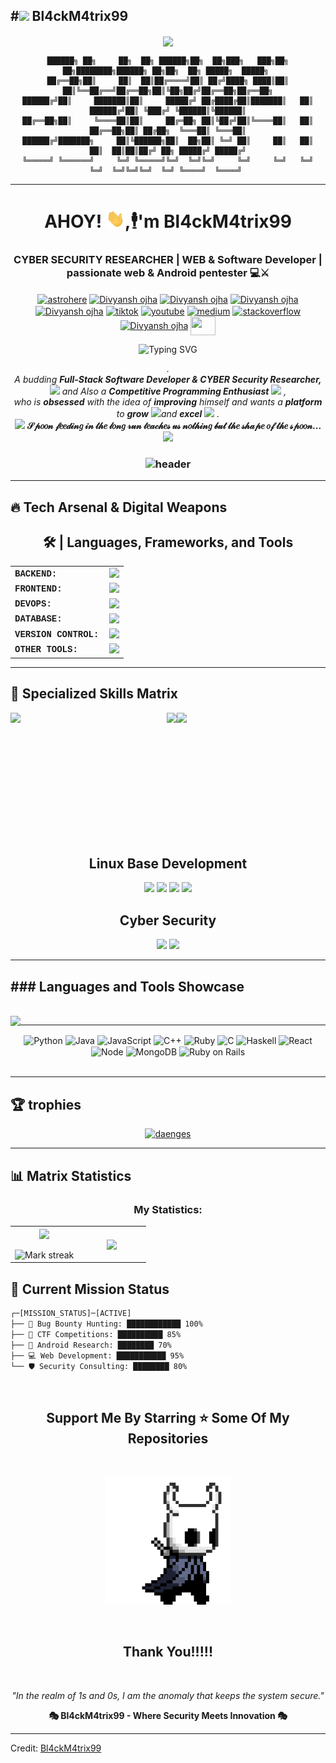 #<img width="50px" src="https://raw.githubusercontent.com/ms314006/ms314006/basic/resource/gqsm.png" /> Bl4ckM4trix99 
---
<p align="center"><picture align="center"><img align="center" src = "https://github.com/7oSkaaa/7oSkaaa/blob/main/Images/about_me.gif?raw=true" width = 50px></picture></p>


<div align="center">

```
██████╗ ██╗     ██╗  ██╗ ██████╗██╗  ██╗███╗   ███╗██╗  ██╗████████╗██████╗ ██╗██╗  ██╗ █████╗  █████╗ 
██╔══██╗██║     ██║  ██║██╔════╝██║ ██╔╝████╗ ████║██║  ██║╚══██╔══╝██╔══██╗██║╚██╗██╔╝██╔══██╗██╔══██╗
██████╔╝██║     ███████║██║     █████╔╝ ██╔████╔██║███████║   ██║   ██████╔╝██║ ╚███╔╝ ╚██████║╚██████║
██╔══██╗██║     ╚════██║██║     ██╔═██╗ ██║╚██╔╝██║╚════██║   ██║   ██╔══██╗██║ ██╔██╗  ╚═══██║ ╚═══██║
██████╔╝███████╗     ██║╚██████╗██║  ██╗██║ ╚═╝ ██║     ██║   ██║   ██║  ██║██║██╔╝ ██╗ █████╔╝ █████╔╝
╚═════╝ ╚══════╝     ╚═╝ ╚═════╝╚═╝  ╚═╝╚═╝     ╚═╝     ╚═╝   ╚═╝   ╚═╝  ╚═╝╚═╝╚═╝  ╚═╝ ╚════╝  ╚════╝ 
```
</p>
<hr>
<h1 align="center">AHOY! <img src="https://raw.githubusercontent.com/ABSphreak/ABSphreak/master/gifs/Hi.gif"width="30px">,🕴️'m Bl4ckM4trix99</h1>
<h3 align="center">CYBER SECURITY RESEARCHER |  WEB & Software Developer  | passionate web & Android pentester 💻⚔ </h3>
<p align="center">
<a href="www.linkedin.com/in/kavish-shenal-352571362/" target="blank"><img align="center" src="https://cdn.jsdelivr.net/npm/simple-icons@3.0.1/icons/linkedin.svg" alt="astrohere" height="30" width="40" /></a>
<a href="https://twitter.com/the_astro99" target="blank"><img align="center" src="https://cdn.jsdelivr.net/npm/simple-icons@3.0.1/icons/twitter.svg" alt="Divyansh ojha" height="30" width="40" /></a>
<a href="https://www.instagram.com/the_astro_fire/" target="blank"><img align="center" src="https://cdn.jsdelivr.net/npm/simple-icons@3.0.1/icons/instagram.svg" alt="Divyansh ojha" height="30" width="40" /></a>
<a href="https://www.facebook.com/divyansh.ojha.4/" target="blank"><img align="center" src="https://cdn.jsdelivr.net/npm/simple-icons@3.0.1/icons/facebook.svg" alt="Divyansh ojha" height="30" width="40" /></a>
<a href="https://www.hackerrank.com/divyanshojha99" target="blank"><img align="center" src="https://cdn.jsdelivr.net/npm/simple-icons@3.0.1/icons/hackerrank.svg" alt="Divyansh ojha" height="30" width="40" /></a>
<a href="https://tiktok.com/@[your-username]" target="blank"><img align="center" src="https://cdn.jsdelivr.net/npm/simple-icons@3.0.1/icons/tiktok.svg" alt="tiktok" height="30" width="40" /></a>
<a href="https://youtube.com/@[your-username]" target="blank"><img align="center" src="https://cdn.jsdelivr.net/npm/simple-icons@3.0.1/icons/youtube.svg" alt="youtube" height="30" width="40" /></a>
<a href="https://medium.com/@[your-username]" target="blank"><img align="center" src="https://cdn.jsdelivr.net/npm/simple-icons@3.0.1/icons/medium.svg" alt="medium" height="30" width="40" /></a>
<a href="https://stackoverflow.com/users/[your-userid]" target="blank"><img align="center" src="https://cdn.jsdelivr.net/npm/simple-icons@3.0.1/icons/stackoverflow.svg" alt="stackoverflow" height="30" width="40" /></a>
<a href="https://leetcode.com/divyanshojha99/" target="blank"><img align="center" src="https://cdn.jsdelivr.net/npm/simple-icons@3.0.1/icons/leetcode.svg" alt="Divyansh ojha" height="30" width="40" /></a>
<a href = "mailto: shen.matrix0073@gmail.com"><img align="center" src="https://simpleicons.org/icons/gmail.svg" height="30" width="40" /></a>
</p>
</p>
<img src="https://readme-typing-svg.herokuapp.com?font=Orbitron&size=30&duration=3000&pause=1000&color=FF6B35&center=true&vCenter=true&width=600&lines=CTF+Player+%7C+Bug+Hunter;CS+Researcher+%7C+Android+Exploiter;Web+Developer+%7C+Security+Expert;Welcome+to+the+Matrix..." alt="Typing SVG" />

</div>

<p align="center">
  <em>
     </a>. <br>
    A budding <b>Full-Stack Software Developer & CYBER Security Researcher,</b> <img src="https://github.com/TheDudeThatCode/TheDudeThatCode/blob/master/Assets/Developer.gif" width="30px"> and Also a <b>Competitive Programming Enthusiast</b>&nbsp;<img src="https://github.com/TheDudeThatCode/TheDudeThatCode/blob/master/Assets/Designer.gif" width="36px">&nbsp,<br>who is <b>obsessed</b>
    with the idea of <b>improving</b> himself and wants a <b>platform</b> to 
    <b>grow</b> <img src="https://github.com/TheDudeThatCode/TheDudeThatCode/blob/master/Assets/Rocket.gif" width="18px">and 
    <b>excel</b> <img src="https://github.com/TheDudeThatCode/TheDudeThatCode/blob/master/Assets/Medal.gif" width="20px">&nbsp.
  </em> 
  <br>
  <img src="https://media.giphy.com/media/VgCDAzcKvsR6OM0uWg/giphy.gif" width="50" /> <b>𝒮𝓅𝑜𝑜𝓃 𝒻𝑒𝑒𝒹𝒾𝓃𝑔 𝒾𝓃 𝓉𝒽𝑒 𝓁𝑜𝓃𝑔 𝓇𝓊𝓃 𝓉𝑒𝒶𝒸𝒽𝑒𝓈 𝓊𝓈 𝓃𝑜𝓉𝒽𝒾𝓃𝑔 𝒷𝓊𝓉 𝓉𝒽𝑒 𝓈𝒽𝒶𝓅𝑒 𝑜𝒻 𝓉𝒽𝑒 𝓈𝓅𝑜𝑜𝓃...</b> <img src="https://media.giphy.com/media/7j2hfyeVcDtf2/giphy.gif" width="50" />
</p>




<h3 align="center">
  
  ![header](https://user-images.githubusercontent.com/59575502/127335491-fdba1874-e943-4d3c-ab8c-678ffe22f8b8.png)

---

## 🔥 Tech Arsenal & Digital Weapons

<div align="center">

<h2>🛠️ | Languages, Frameworks, and Tools </h2>
<table style="font-weight: 600;"> <!-- Increased overall table weight -->
    <tr>
        <td style="font-weight: 800; font-family: 'Courier New', monospace; padding-right: 10px; vertical-align: center; border: none;"><b>BACKEND:</b></td>
        <td><img height="40" src="https://skillicons.dev/icons?i=nodejs,express,python,anaconda,opencv,java,php,laravel,cs,net,spring,go"/></td>
    </tr>
    <tr>
        <td style="font-weight: 800; font-family: 'Courier New', monospace; padding-right: 10px; vertical-align: center;"><b>FRONTEND:</b></td>
        <td><img height="40" src="https://skillicons.dev/icons?i=react,nextjs,mui,bootstrap,html,css,js,ts,angular,vue,vuetify"/></td>
    </tr>
    <tr>
        <td style="font-weight: 800; font-family: 'Courier New', monospace; padding-right: 10px; vertical-align: center; border: none;"><b>DEVOPS:</b></td>
        <td><img height="40" src="https://skillicons.dev/icons?i=docker,jenkins,githubactions,gcp,aws,prometheus,terraform,azure,kubernetes"/></td>
    </tr>
    <tr>
        <td style="font-weight: 800; font-family: 'Courier New', monospace; padding-right: 10px; vertical-align: center; border: none;"><b>DATABASE:</b></td>
        <td><img height="40" src="https://skillicons.dev/icons?i=mysql,postgresql,firebase,graphql,mongodb,redis,elasticsearch"/></td>
    </tr>
    <tr>
        <td style="font-weight: 800; font-family: 'Courier New', monospace; padding-right: 10px; vertical-align: center; border: none;"><b>VERSION CONTROL:</b></td>
        <td><img height="40" src="https://skillicons.dev/icons?i=github,gitlab,bitbucket"/></td>
    </tr>
    <tr>
        <td style="font-weight: 800; font-family: 'Courier New', monospace; padding-right: 10px; vertical-align: center; border: none;"><b>OTHER TOOLS:</b></td>
        <td><img height="40" src="https://skillicons.dev/icons?i=rabbitmq,grafana"/></td>
    </tr>
</table>
</div>

---

## 🎯 Specialized Skills Matrix
<div style ="display:flex;" align="center">
  <img src="https://drive.google.com/uc?id=1z7qDiym-ygiSM3F4u1xDKgxSeH0-qAfM" style="width:250px"/>
  <img src="https://drive.google.com/uc?id=1qzjjmpa6oY9a3xq3mCqWoufaMO5LgDMs" style="height:200px"/>
  <img src="https://drive.google.com/uc?id=14xqv5Vq1iSHgQblRQwoVmMGU7XPq05u4" style="width:230px"/>
</div>

<div align="center"><h2> Linux Base Development</h2></div>
<div align="center">
  <img height="40" src="https://img.shields.io/badge/Git-000000.svg?style=for-the-badge&logo=git&logoColor=blue" />
  <img height="40" src="https://img.shields.io/badge/C++-000000.svg?style=for-the-badge&logo=c%2B%2B&logoColor=blue" />
  <img height="40" src="https://img.shields.io/badge/VScode-000000.svg?style=for-the-badge&logo=visualstudiocode&logoColor=blue" />
  <img height="40" src="https://img.shields.io/badge/GitHub-000000.svg?style=for-the-badge&logo=github&logoColor=blue" />
</div>


<div align="center"><h2> Cyber Security</h2></div>
<div align="center">
  <img height="40" src="https://img.shields.io/badge/Python-000000.svg?style=for-the-badge&logo=python&logoColor=blue" />
  <img height="40" src="https://img.shields.io/badge/Kali%20Linux-000000.svg?style=for-the-badge&logo=kalilinux&logoColor=blue" />
</div>

---


## ### Languages and Tools Showcase

<br>

<img align="left" src="https://orhun.dev/img/crow.png">

-----


 <div align="center">


<img align="center" src="https://cdn.jsdelivr.net/npm/simple-icons@3.0.1/icons/python.svg" alt="Python" height="30" width="40" />
<img align="center" src="https://cdn.jsdelivr.net/npm/simple-icons@3.0.1/icons/java.svg" alt="Java" height="30" width="40" />
<img align="center" src="https://cdn.jsdelivr.net/npm/simple-icons@3.0.1/icons/javascript.svg" alt="JavaScript" height="30" width="40" />
<img align="center" src="https://cdn.jsdelivr.net/npm/simple-icons@3.0.1/icons/cplusplus.svg" alt="C++" height="30" width="40" />
<img align="center" src="https://cdn.jsdelivr.net/npm/simple-icons@3.0.1/icons/ruby.svg" alt="Ruby" height="30" width="40" />
<img align="center" src="https://cdn.jsdelivr.net/npm/simple-icons@3.0.1/icons/c.svg" alt="C" height="30" width="40" />
     <img align="center" src="https://cdn.jsdelivr.net/npm/simple-icons@3.0.1/icons/haskell.svg" alt="Haskell" height="30" width="40" />
<img align="center" src="https://cdn.jsdelivr.net/npm/simple-icons@3.0.1/icons/react.svg" alt="React" height="30" width="40" />
<img align="center" src="https://cdn.jsdelivr.net/npm/simple-icons@3.0.1/icons/node-dot-js.svg" alt="Node" height="30" width="40" />
<img align="center" src="https://cdn.jsdelivr.net/npm/simple-icons@3.0.1/icons/mongodb.svg" alt="MongoDB" height="30" width="40" />
<img align="center" src="https://cdn.jsdelivr.net/npm/simple-icons@3.0.1/icons/rubyonrails.svg" alt="Ruby on Rails" height="30" width="40" />


</div></br>


---

## 🏆 trophies

<div align="center">





<p align="center"> <a href="https://github.com/ryo-ma/github-profile-trophy"><img src="https://github-profile-trophy.vercel.app/?username=Bl4ckM4trix99&amp;theme=dracula" alt="daenges" /></a> </p>


---

</div>



## 📊 Matrix Statistics

<h3 align="center">My Statistics:</h3>
<p align="center">
<table align="center">
<tr border="none">
<td width="50%" align="center">
  
  <img  align="center"  src="https://github-readme-stats.vercel.app/api?username=Bl4ckM4trix99&theme=dark&show_icons=true&count_private=true" />
  <br></br>
  <img  title="🔥 Get streak stats for your profile at git.io/streak-stats" alt="Mark streak" src="https://github-readme-streak-stats.herokuapp.com/?user=Bl4ckM4trix99&theme=dark&hide_border=false" /> 
</td>
<td width="50%" align="center">

  <img  align="center"  src="https://github-readme-stats.anuraghazra1.vercel.app/api/top-langs/?username=Bl4ckM4trix99&theme=dark&hide_border=false&no-bg=true&no-frame=true&langs_count=10"/>
  
  </td>
</tr>
</table>



## 🔮 Current Mission Status

```bash
┌─[MISSION_STATUS]─[ACTIVE]
├── 🎯 Bug Bounty Hunting: ████████████ 100%
├── 🚩 CTF Competitions: ██████████ 85%
├── 📱 Android Research: ████████ 70%
├── 💻 Web Development: ███████████ 95%
└── 🛡️ Security Consulting: ████████ 80%
```



<div align="center">



<br>

<h2 align='center'>Support Me By Starring ⭐ Some Of My Repositories</h2>
<br>

<p align='center'>
<p align="center">
  <img src="https://raw.githubusercontent.com/TanZng/TanZng/master/assets/hollor_knight3.gif" width="200"/>
 
</p></p>
<br>

<h2 align='center'>Thank You!!!!!</h2>
<br>


*"In the realm of 1s and 0s, I am the anomaly that keeps the system secure."*

**🎭 Bl4ckM4trix99 - Where Security Meets Innovation 🎭**

</div>


------
Credit: [Bl4ckM4trix99](https://github.com/Bl4ckM4trix99)

